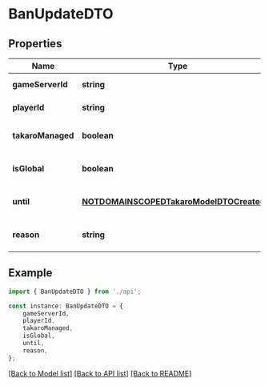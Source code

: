 # BanUpdateDTO


## Properties

Name | Type | Description | Notes
------------ | ------------- | ------------- | -------------
**gameServerId** | **string** |  | [default to undefined]
**playerId** | **string** |  | [default to undefined]
**takaroManaged** | **boolean** |  | [optional] [default to undefined]
**isGlobal** | **boolean** |  | [optional] [default to undefined]
**until** | [**NOTDOMAINSCOPEDTakaroModelDTOCreatedAt**](NOTDOMAINSCOPEDTakaroModelDTOCreatedAt.md) |  | [optional] [default to undefined]
**reason** | **string** |  | [optional] [default to undefined]

## Example

```typescript
import { BanUpdateDTO } from './api';

const instance: BanUpdateDTO = {
    gameServerId,
    playerId,
    takaroManaged,
    isGlobal,
    until,
    reason,
};
```

[[Back to Model list]](../README.md#documentation-for-models) [[Back to API list]](../README.md#documentation-for-api-endpoints) [[Back to README]](../README.md)
